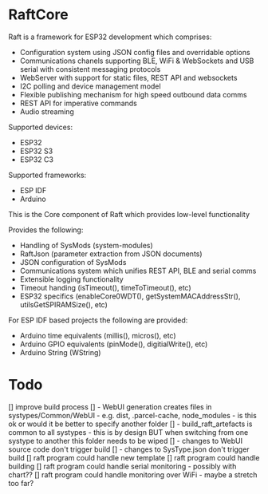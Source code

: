 # RaftCore

Raft is a framework for ESP32 development which comprises:
- Configuration system using JSON config files and overridable options
- Communications chanels supporting BLE, WiFi & WebSockets and USB serial with consistent messaging protocols
- WebServer with support for static files, REST API and websockets
- I2C polling and device management model
- Flexible publishing mechanism for high speed outbound data comms
- REST API for imperative commands
- Audio streaming

Supported devices:
- ESP32
- ESP32 S3
- ESP32 C3

Supported frameworks:
- ESP IDF
- Arduino

This is the Core component of Raft which provides low-level functionality

Provides the following:
- Handling of SysMods (system-modules)
- RaftJson (parameter extraction from JSON documents)
- JSON configuration of SysMods
- Communications system which unifies REST API, BLE and serial comms
- Extensible logging functionality
- Timeout handing (isTimeout(), timeToTimeout(), etc)
- ESP32 specifics (enableCore0WDT(), getSystemMACAddressStr(), utilsGetSPIRAMSize(), etc)

For ESP IDF based projects the following are provided:
- Arduino time equivalents (millis(), micros(), etc)
- Arduino GPIO equivalents (pinMode(), digitialWrite(), etc)
- Arduino String (WString)

# Todo

[] improve build process
[] - WebUI generation creates files in systypes/Common/WebUI - e.g. dist, .parcel-cache, node_modules - is this ok or would it be better to specify another folder
[] - build_raft_artefacts is common to all systypes - this is by design BUT when switching from one systype to another this folder needs to be wiped
[] - changes to WebUI source code don't trigger build
[] - changes to SysType.json don't trigger build
[] raft program could handle new template
[] raft program could handle building
[] raft program could handle serial monitoring - possibly with chart??
[] raft program could handle monitoring over WiFi - maybe a stretch too far?

